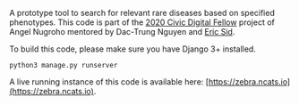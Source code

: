 A prototype tool to search for relevant rare diseases based on specified
phenotypes. This code is part of the [2020 Civic Digital
Fellow](https://blog.codingitforward.com/meet-the-2020-fellows-national-institutes-of-health-5afe4a23b7a)
project of Angel Nugroho mentored by Dac-Trung Nguyen and [Eric Sid](https://ncats.nih.gov/staff/sidew).

To build this code, please make sure you have Django 3+ installed.

```
python3 manage.py runserver
```

A live running instance of this code is available here:
[https://zebra.ncats.io](https://zebra.ncats.io).
